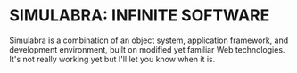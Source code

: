 # SIMULABRA: INFINITE SOFTWARE
Simulabra is a combination of an object system, application framework, and development environment, built on modified yet familiar Web technologies. It's not really working yet but I'll let you know when it is.
